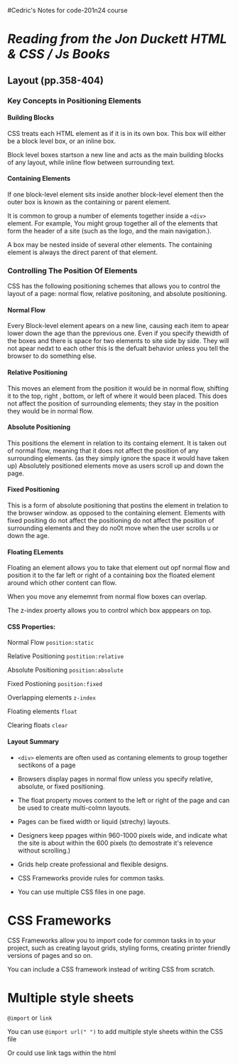 #Cedric's Notes for code-201n24 course

# <cite> Reading from the Jon Duckett HTML & CSS / Js Books </cite>

## Layout (pp.358-404)

### Key Concepts in Positioning Elements

#### Building Blocks

CSS treats each HTML element as if it is in its own box. This box will either be a block level box, or an inline box.

Block level boxes startson a new line and acts as the main building blocks of any layout, while inline flow between surrounding text.

#### Containing Elements

If one block-level element sits inside another block-level element then the outer box is known as the containing or parent element.

It is common to group a number of elements together inside a `<div>` element.
For example, You might group together all of the elements that form the header of a site (such as the logo, and the main navigation.).

A box may be nested inside of several other elements. The containing element is always the direct parent of that element.

### Controlling The Position Of Elements

CSS has the following positioning schemes that allows you to control the layout of a page: normal flow, relative positoning, and absolute positioning.

#### Normal Flow

Every Block-level element apears on a new line, causing each item to apear lower down the age than the pprevious one. Even if you specify thewidth of the boxes and there is space for two elements to site side by side.
They will not apear nedxt to each other this is the defualt behavior unless you tell the browser to do something else.

#### Relative Positioning

This moves an element from the position it would be in normal flow, shifting it to the top, right , bottom, or left of where it would been placed.
This does not affect the position of surrounding elements; they stay in the position they would be in normal flow.

#### Absolute Positioning

This positions the element in relation to its containg element. It is taken out of normal flow, meaning that it does not affect the position of any surrounding elements. (as they simply ignore the space it would have taken up)
Absolutely positioned elements move as users scroll up and down the page.

#### Fixed Positioning

This is a form of absolute positioning that postins the element in trelation to the browser window. as opposed to the containing element.
Elements with fixed positing do not affect the positioning do not affect the position of surrounding elements and they do no0t move when the user scrolls u or down the age.

#### Floating ELements

Floating an element allows you to take that element out opf normal flow and position it to the far left or right of a containing box the floated element around which other content can flow.

When you move any elememnt from normal flow boxes can overlap.

The z-index proerty allows you to control which box apppears on top.

#### CSS Properties:

Normal Flow
`position:static`

Relative Positioning
`postition:relative`

Absolute Positioning
`position:absolute`

Fixed Postioning
`position:fixed`

Overlapping elements
`z-index`

Floating elements
`float`

Clearing floats
`clear`

#### Layout Summary

- `<div>` elements are often used as contaning elements to group together sectikons of a page

- Browsers display pages in normal flow unless you specify relative, absolute, or fixed positioning.

- The float property moves content to the left or right of the page and can be used to create multi-colmn layouts. 

- Pages can be fixed width or liquid (strechy) layouts.

- Designers keep ppages within 960-1000 pixels wide, and indicate what the site is about within the 600 pixels (to demostrate it's relevence without scrolling.)

- Grids help create professional and flexible designs.

- CSS Frameworks provide rules for common tasks.

- You can use multiple CSS 
files in one page.


# CSS Frameworks

CSS Frameworks allow you to import code for common tasks in to your project, such as creating layout grids, styling forms, creating printer friendly versions of pages and so on.

You can include a CSS framework instead of writing CSS from scratch.

# Multiple style sheets

`` @import `` or `` link ``

You can use ``@import url(" ")`` to add multiple style sheets within the CSS file

Or could use link tags within the html